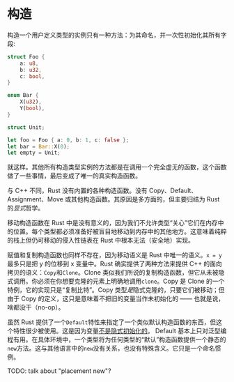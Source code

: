 # 构造

构造一个用户定义类型的实例只有一种方法：为其命名，并一次性初始化其所有字段:

```rust
struct Foo {
    a: u8,
    b: u32,
    c: bool,
}

enum Bar {
    X(u32),
    Y(bool),
}

struct Unit;

let foo = Foo { a: 0, b: 1, c: false };
let bar = Bar::X(0);
let empty = Unit;
```

就这样。其他所有构造类型实例的方法都是在调用一个完全虚无的函数，这个函数做了一些事情，最后变成了唯一的真实构造函数。

与 C++ 不同，Rust 没有内置的各种构造函数。没有 Copy、Default、Assignment、Move 或其他构造函数。其原因是多方面的，但主要归结为 Rust 的*显式*哲学。

移动构造函数在 Rust 中是没有意义的，因为我们不允许类型“关心”它们在内存中的位置。每个类型都必须准备好被盲目地移动到内存中的其他地方。这意味着纯粹的栈上但仍可移动的侵入性链表在 Rust 中根本无法（安全地）实现。

赋值和复制构造函数也同样不存在，因为移动语义是 Rust 中唯一的语义。`x = y`最多只是把 y 的位移到 x 变量中。Rust 确实提供了两种方法来提供 C++ 的面向拷贝的语义：`Copy`和`Clone`。Clone 类似我们所说的复制构造函数，但它从未被隐式调用。你必须在你想要克隆的元素上明确地调用`clone`。Copy 是 Clone 的一个特例，它的实现只是“复制比特”。Copy 类型*是*隐式克隆的，只要它们被移动；但由于 Copy 的定义，这只是意味着不把旧的变量当作未初始化的 —— 也就是说，啥都没干（no-op）。

虽然 Rust 提供了一个`Default`特性来指定了一个类似默认构造函数的东西，但这个特性很少被使用。这是因为变量[不是隐式初始化的][uninit]。 Default 基本上只对泛型编程有用。在具体环境中，一个类型将为任何类型的“默认”构造函数提供一个静态的`new`方法。这与其他语言中的`new`没有关系，也没有特殊含义。它只是一个命名惯例。

TODO: talk about "placement new"?

[uninit]: uninitialized.html
